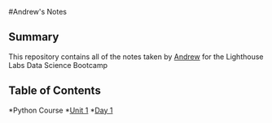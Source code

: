 #Andrew's Notes

## Summary
This repository contains all of the notes taken by [Andrew](https://github.com/naqueattack) for the Lighthouse Labs Data Science Bootcamp

## Table of Contents
*Python Course
 *[Unit 1](/Unit_1)
  *[Day 1](/Unit_1/Day_1/)